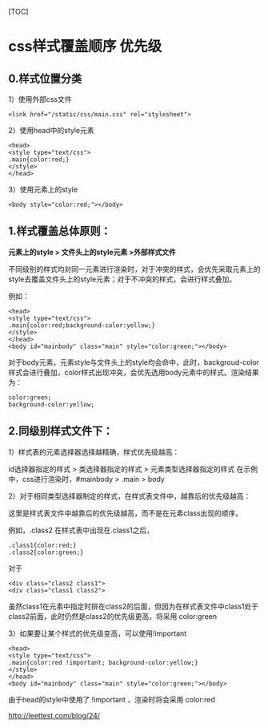 

[TOC]



# css样式覆盖顺序 优先级

## 0.样式位置分类

1）使用外部css文件

```
<link href="/static/css/main.css" rel="stylesheet">
```

2）使用head中的style元素

```
<head>
<style type="text/css">
.main{color:red;}
</style>
</head>
```

3）使用元素上的style

```
<body style="color:red;"></body>
```

## 1.样式覆盖总体原则：

**元素上的style > 文件头上的style元素 >外部样式文件**


不同级别的样式均对同一元素进行渲染时，对于冲突的样式，会优先采取元素上的style去覆盖文件头上的style元素；对于不冲突的样式，会进行样式叠加。

例如：

```
<head>
<style type="text/css">
.main{color:red;background-color:yellow;}
</style>
</head>
<body id="mainbody" class="main" style="color:green;"></body>
```

对于body元素，元素style与文件头上的style均会命中，此时，backgroud-color样式会进行叠加，color样式出现冲突，会优先选用body元素中的样式。渲染结果为：

```
color:green;
background-color:yellow;
```

## 2.同级别样式文件下：


1）样式表的元素选择器选择越精确，样式优先级越高：


id选择器指定的样式 > 类选择器指定的样式 > 元素类型选择器指定的样式
在示例中，css进行渲染时，#mainbody > .main > body


2）对于相同类型选择器制定的样式，在样式表文件中，越靠后的优先级越高：


这里是样式表文件中越靠后的优先级越高，而不是在元素class出现的顺序。

例如，.class2 在样式表中出现在.class1之后，

```
.class1{color:red;}
.class2{color:green;}
```

对于

```
<div class="class2 class1">
<div class="class1 class2">
```

虽然class1在元素中指定时排在class2的后面，但因为在样式表文件中class1处于class2前面，此时仍然是class2的优先级更高，将采用 color:green

3）如果要让某个样式的优先级变高，可以使用!important

```
<head>
<style type="text/css">
.main{color:red !important; background-color:yellow;}
</style>
</head>
<body id="mainbody" class="main" style="color:green;"></body>
```

由于head的style中使用了 !important ，渲染时将会采用 color:red



http://leettest.com/blog/24/